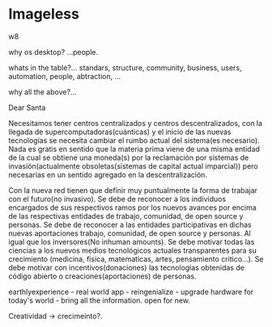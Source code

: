 # Imageless
w8

why os desktop? ...people.

whats in the table?...
standars,
structure,
community,
business,
users,
automation,
people,
abtraction,
...

why all the above?...





Dear Santa

Necesitamos tener centros centralizados y centros descentralizados, con la llegada de supercomputadoras(cuánticas) y el inicio de las nuevas tecnologías se necesita cambiar el rumbo actual del sistema(es necesario). Nada es gratis en sentido que la materia prima viene de una misma entidad de la cual se obtiene una moneda(s) por la reclamación por sistemas de invasión(actualmente obsoletas(sistemas de capital actual imparcial)) pero necesarias en un sentido agregado en la descentralización.

Con la nueva red tienen que definir muy puntualmente la forma de trabajar con el futuro(no invasivo).
Se debe de reconocer a los individuos encargados de sus respectivos ramos por los nuevos avances por encima de las respectivas entidades de trabajo, comunidad, de open source y personas.
Se debe de reconocer a las entidades participativas en dichas nuevas aportaciones trabajo, comunidad, de open source y personas.
Al igual que los inversores(No inhuman amounts).
Se debe motivar todas las ciencias a los nuevos medios tecnológicos actuales transparentes para su crecimiento (medicina, fisica, matematicas, artes, pensamiento critico...).
Se debe motivar con incentivos(donaciones) las tecnologías obtenidas de código abierto o creaciones(aportaciones) de personas.





earthlyexperience - real world app - reingenialize - upgrade hardware for today's world - bring all the information. open for new.

Creatividad -> crecimeinto?.
